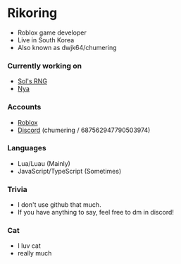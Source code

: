 # Rikoring
- Roblox game developer
- Live in South Korea
- Also known as dwjk64/chumering

### Currently working on
- [Sol's RNG](https://www.roblox.com/games/15532962292/Sols-RNG)
- [Nya](https://github.com/Rikorik0/Nya)

### Accounts
- [Roblox](https://www.roblox.com/users/1343308718/profile)
- [Discord](https://discord.gg/solsrng) (chumering / 687562947790503974)

### Languages
- Lua/Luau (Mainly)
- JavaScript/TypeScript (Sometimes)

### Trivia
- I don't use github that much.
- If you have anything to say, feel free to dm in discord!

### Cat
- I luv cat
- really much
